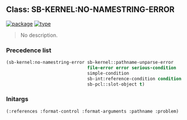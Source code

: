 ## Class: SB-KERNEL:NO-NAMESTRING-ERROR
[![package](https://img.shields.io/badge/Package-SB--KERNEL-5f9ea0.svg?style=social&colorA=999999)](../) [![type](https://img.shields.io/badge/Type-Class-5f9ea0.svg?style=social&colorA=999999)](../#class) 

> No description.

### Precedence list
```cl
(sb-kernel:no-namestring-error sb-kernel::pathname-unparse-error
                               file-error error serious-condition
                               simple-condition
                               sb-int:reference-condition condition
                               sb-pcl::slot-object t)
```
### Initargs
```cl
(:references :format-control :format-arguments :pathname :problem)
```
